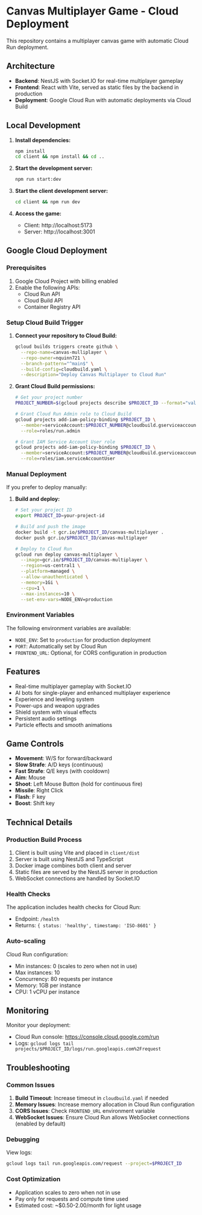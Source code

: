 # Canvas Multiplayer Game - Cloud Deployment

This repository contains a multiplayer canvas game with automatic Cloud Run deployment.

## Architecture

- **Backend**: NestJS with Socket.IO for real-time multiplayer gameplay
- **Frontend**: React with Vite, served as static files by the backend in production
- **Deployment**: Google Cloud Run with automatic deployments via Cloud Build

## Local Development

1. **Install dependencies:**

   ```bash
   npm install
   cd client && npm install && cd ..
   ```

2. **Start the development server:**

   ```bash
   npm run start:dev
   ```

3. **Start the client development server:**

   ```bash
   cd client && npm run dev
   ```

4. **Access the game:**
   - Client: http://localhost:5173
   - Server: http://localhost:3001

## Google Cloud Deployment

### Prerequisites

1. Google Cloud Project with billing enabled
2. Enable the following APIs:
   - Cloud Run API
   - Cloud Build API
   - Container Registry API

### Setup Cloud Build Trigger

1. **Connect your repository to Cloud Build:**

   ```bash
   gcloud builds triggers create github \
     --repo-name=canvas-mulliplayer \
     --repo-owner=nquinn721 \
     --branch-pattern="^main$" \
     --build-config=cloudbuild.yaml \
     --description="Deploy Canvas Multiplayer to Cloud Run"
   ```

2. **Grant Cloud Build permissions:**

   ```bash
   # Get your project number
   PROJECT_NUMBER=$(gcloud projects describe $PROJECT_ID --format="value(projectNumber)")

   # Grant Cloud Run Admin role to Cloud Build
   gcloud projects add-iam-policy-binding $PROJECT_ID \
     --member=serviceAccount:$PROJECT_NUMBER@cloudbuild.gserviceaccount.com \
     --role=roles/run.admin

   # Grant IAM Service Account User role
   gcloud projects add-iam-policy-binding $PROJECT_ID \
     --member=serviceAccount:$PROJECT_NUMBER@cloudbuild.gserviceaccount.com \
     --role=roles/iam.serviceAccountUser
   ```

### Manual Deployment

If you prefer to deploy manually:

1. **Build and deploy:**

   ```bash
   # Set your project ID
   export PROJECT_ID=your-project-id

   # Build and push the image
   docker build -t gcr.io/$PROJECT_ID/canvas-multiplayer .
   docker push gcr.io/$PROJECT_ID/canvas-multiplayer

   # Deploy to Cloud Run
   gcloud run deploy canvas-multiplayer \
     --image=gcr.io/$PROJECT_ID/canvas-multiplayer \
     --region=us-central1 \
     --platform=managed \
     --allow-unauthenticated \
     --memory=1Gi \
     --cpu=1 \
     --max-instances=10 \
     --set-env-vars=NODE_ENV=production
   ```

### Environment Variables

The following environment variables are available:

- `NODE_ENV`: Set to `production` for production deployment
- `PORT`: Automatically set by Cloud Run
- `FRONTEND_URL`: Optional, for CORS configuration in production

## Features

- Real-time multiplayer gameplay with Socket.IO
- AI bots for single-player and enhanced multiplayer experience
- Experience and leveling system
- Power-ups and weapon upgrades
- Shield system with visual effects
- Persistent audio settings
- Particle effects and smooth animations

## Game Controls

- **Movement**: W/S for forward/backward
- **Slow Strafe**: A/D keys (continuous)
- **Fast Strafe**: Q/E keys (with cooldown)
- **Aim**: Mouse
- **Shoot**: Left Mouse Button (hold for continuous fire)
- **Missile**: Right Click
- **Flash**: F key
- **Boost**: Shift key

## Technical Details

### Production Build Process

1. Client is built using Vite and placed in `client/dist`
2. Server is built using NestJS and TypeScript
3. Docker image combines both client and server
4. Static files are served by the NestJS server in production
5. WebSocket connections are handled by Socket.IO

### Health Checks

The application includes health checks for Cloud Run:

- Endpoint: `/health`
- Returns: `{ status: 'healthy', timestamp: 'ISO-8601' }`

### Auto-scaling

Cloud Run configuration:

- Min instances: 0 (scales to zero when not in use)
- Max instances: 10
- Concurrency: 80 requests per instance
- Memory: 1GB per instance
- CPU: 1 vCPU per instance

## Monitoring

Monitor your deployment:

- Cloud Run console: https://console.cloud.google.com/run
- Logs: `gcloud logs tail projects/$PROJECT_ID/logs/run.googleapis.com%2Frequest`

## Troubleshooting

### Common Issues

1. **Build Timeout**: Increase timeout in `cloudbuild.yaml` if needed
2. **Memory Issues**: Increase memory allocation in Cloud Run configuration
3. **CORS Issues**: Check `FRONTEND_URL` environment variable
4. **WebSocket Issues**: Ensure Cloud Run allows WebSocket connections (enabled by default)

### Debugging

View logs:

```bash
gcloud logs tail run.googleapis.com/request --project=$PROJECT_ID
```

### Cost Optimization

- Application scales to zero when not in use
- Pay only for requests and compute time used
- Estimated cost: ~$0.50-2.00/month for light usage
